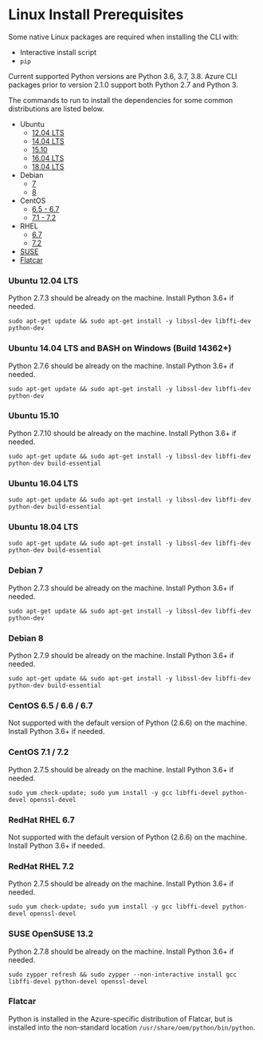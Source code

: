 Linux Install Prerequisites
===========================

Some native Linux packages are required when installing the CLI with:
- Interactive install script
- ``pip``

Current supported Python versions are Python 3.6, 3.7, 3.8. Azure CLI packages prior to version 2.1.0 support both Python 2.7 and Python 3.

The commands to run to install the dependencies for some common distributions are listed below.

* Ubuntu
  * [12.04 LTS](#ubuntu-1204-lts)
  * [14.04 LTS](#ubuntu-1404-lts-and-bash-on-windows-build-14362)
  * [15.10](#ubuntu-1510)
  * [16.04 LTS](#ubuntu-1604-lts)
  * [18.04 LTS](#ubuntu-1804-lts)
* Debian
  * [7](#debian-7)
  * [8](#debian-8)
* CentOS
  * [6.5 - 6.7](#centos-65--66--67)
  * [7.1 - 7.2](#centos-71--72)
* RHEL
  * [6.7](#redhat-rhel-67)
  * [7.2](#redhat-rhel-72)
* [SUSE](#suse-opensuse-132)
* [Flatcar](#flatcar)

### Ubuntu 12.04 LTS
Python 2.7.3 should be already on the machine. Install Python 3.6+ if needed.
```
sudo apt-get update && sudo apt-get install -y libssl-dev libffi-dev python-dev
```

### Ubuntu 14.04 LTS and BASH on Windows (Build 14362+)
Python 2.7.6 should be already on the machine. Install Python 3.6+ if needed.
```
sudo apt-get update && sudo apt-get install -y libssl-dev libffi-dev python-dev
```

### Ubuntu 15.10
Python 2.7.10 should be already on the machine. Install Python 3.6+ if needed.
```
sudo apt-get update && sudo apt-get install -y libssl-dev libffi-dev python-dev build-essential
```

### Ubuntu 16.04 LTS
```
sudo apt-get update && sudo apt-get install -y libssl-dev libffi-dev python-dev build-essential
```

### Ubuntu 18.04 LTS
```
sudo apt-get update && sudo apt-get install -y libssl-dev libffi-dev python-dev build-essential
```

### Debian 7
Python 2.7.3 should be already on the machine. Install Python 3.6+ if needed.
```
sudo apt-get update && sudo apt-get install -y libssl-dev libffi-dev python-dev
```

### Debian 8
Python 2.7.9 should be already on the machine. Install Python 3.6+ if needed.
```
sudo apt-get update && sudo apt-get install -y libssl-dev libffi-dev python-dev build-essential
```

### CentOS 6.5 / 6.6 / 6.7

Not supported with the default version of Python (2.6.6) on the machine. Install Python 3.6+ if needed.

### CentOS 7.1 / 7.2
Python 2.7.5 should be already on the machine. Install Python 3.6+ if needed.
```
sudo yum check-update; sudo yum install -y gcc libffi-devel python-devel openssl-devel
```

### RedHat RHEL 6.7

Not supported with the default version of Python (2.6.6) on the machine. Install Python 3.6+ if needed.

### RedHat RHEL 7.2
Python 2.7.5 should be already on the machine. Install Python 3.6+ if needed.
```
sudo yum check-update; sudo yum install -y gcc libffi-devel python-devel openssl-devel
```

### SUSE OpenSUSE 13.2
Python 2.7.8 should be already on the machine. Install Python 3.6+ if needed.
```
sudo zypper refresh && sudo zypper --non-interactive install gcc libffi-devel python-devel openssl-devel
```

### Flatcar

Python is installed in the Azure-specific distribution of Flatcar, but is installed into the non-standard location `/usr/share/oem/python/bin/python`.
